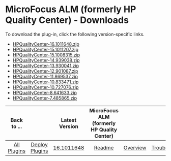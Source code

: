 
# MicroFocus ALM (formerly HP Quality Center) - Downloads

To download the plug-in, click the following version-specific links.
- [HPQualityCenter-16.1011648.zip](https://raw.githubusercontent.com/UrbanCode/IBM-UCD-PLUGINS/main/files/HPQualityCenter/HPQualityCenter-16.1011648.zip)
- [HPQualityCenter-15.1011207.zip](https://raw.githubusercontent.com/UrbanCode/IBM-UCD-PLUGINS/main/files/HPQualityCenter/HPQualityCenter-15.1011207.zip)
- [HPQualityCenter-15.1008315.zip](https://raw.githubusercontent.com/UrbanCode/IBM-UCD-PLUGINS/main/files/HPQualityCenter/HPQualityCenter-15.1008315.zip)
- [HPQualityCenter-14.939038.zip](https://raw.githubusercontent.com/UrbanCode/IBM-UCD-PLUGINS/main/files/HPQualityCenter/HPQualityCenter-14.939038.zip)
- [HPQualityCenter-13.930041.zip](https://raw.githubusercontent.com/UrbanCode/IBM-UCD-PLUGINS/main/files/HPQualityCenter/HPQualityCenter-13.930041.zip)
- [HPQualityCenter-12.901087.zip](https://raw.githubusercontent.com/UrbanCode/IBM-UCD-PLUGINS/main/files/HPQualityCenter/HPQualityCenter-12.901087.zip)
- [HPQualityCenter-11.869537.zip](https://raw.githubusercontent.com/UrbanCode/IBM-UCD-PLUGINS/main/files/HPQualityCenter/HPQualityCenter-11.869537.zip)
- [HPQualityCenter-10.833471.zip](https://raw.githubusercontent.com/UrbanCode/IBM-UCD-PLUGINS/main/files/HPQualityCenter/HPQualityCenter-10.833471.zip)
- [HPQualityCenter-10.727076.zip](https://raw.githubusercontent.com/UrbanCode/IBM-UCD-PLUGINS/main/files/HPQualityCenter/HPQualityCenter-10.727076.zip)
- [HPQualityCenter-8.641633.zip](https://raw.githubusercontent.com/UrbanCode/IBM-UCD-PLUGINS/main/files/HPQualityCenter/HPQualityCenter-8.641633.zip)
- [HPQualityCenter-7.485865.zip](https://raw.githubusercontent.com/UrbanCode/IBM-UCD-PLUGINS/main/files/HPQualityCenter/HPQualityCenter-7.485865.zip)

|Back to ...||Latest Version|MicroFocus ALM (formerly HP Quality Center) |||||
| :---: | :---: | :---: | :---: | :---: | :---: | :---: | :---: |
|[All Plugins](../../index.md)|[Deploy Plugins](../README.md)|[16.1011648](https://raw.githubusercontent.com/UrbanCode/IBM-UCD-PLUGINS/main/files/HPQualityCenter/HPQualityCenter-16.1011648.zip)|[Readme](README.md)|[Overview](overview.md)|[Troubleshooting](troubleshooting.md)|[Usage](usage.md)|[Steps](steps.md)|
